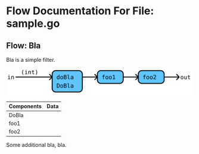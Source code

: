 # Flow Documentation For File: sample.go

## Flow: Bla
Bla is a simple filter.

![Flow: Bla](./Bla.svg)

Components | Data
---------- | -----
DoBla | 
foo1 | 
foo2 | 

Some additional bla, bla.
